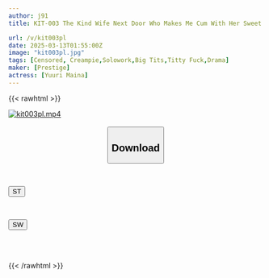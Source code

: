 ```yaml
---
author: j91
title: KIT-003 The Kind Wife Next Door Who Makes Me Cum With Her Sweet Dirty Talk. Maina Yuri

url: /v/kit003pl
date: 2025-03-13T01:55:00Z
image: "kit003pl.jpg"
tags: [Censored, Creampie,Solowork,Big Tits,Titty Fuck,Drama]
maker: [Prestige]
actress: [Yuuri Maina]
---
```



{{< rawhtml >}}

<div class="video" data-videoid="8zYzkKdDBxFom0l">
    <a href="javascript:;">
        <img src="/v/kit003pl/kit003pl.jpg" width="WIDTH" height="HEIGHT" alt="kit003pl.mp4" loading="lazy">
    </a>
</div>

<script type="text/javascript" src="https://j91.asia/asset/on-demand-st.js"></script>

<br>
  <link rel="stylesheet" href="https://j91.asia/asset/bs5.css">
  
  <center>
  <button class="btn btn-primary" type="button" data-bs-toggle="collapse" data-bs-target=".multi-collapse" aria-expanded="false" aria-controls="multiCollapseExample1 multiCollapseExample2"><h2>Download</h2></button></center>
</p>
<div class="row">
  <div class="col">
    <div class="collapse multi-collapse" id="multiCollapseExample1">
      <div class="card card-body">
	      	      <br>
<div class="buttons">  
<p><a href="/v/kit003pl/st.html" target="_blank"><button class="btn-hover color-3"><i class="fa fa-download"></i> ST</button></a></p></div>
    </div>
  </div>
</div>
  <div class="col">
    <div class="collapse multi-collapse" id="multiCollapseExample2">
      <div class="card card-body">
	      <br>
<div class="buttons">
<p><a href="/v/kit003pl/sw.html" target="_blank"><button class="btn-hover color-2"><i class="fa fa-download"></i> SW</button></a></p></div>
<br><br>
      </div>
    </div>
  </div>
</div>

{{< /rawhtml >}}